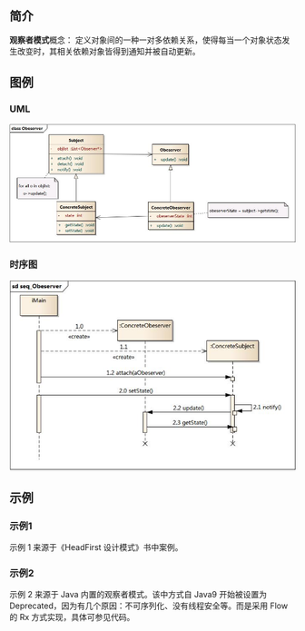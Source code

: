 ## 简介 ##

**观察者模式**概念：
定义对象间的一种一对多依赖关系，使得每当一个对象状态发生改变时，其相关依赖对象皆得到通知并被自动更新。

## 图例 ##

### UML ###

![ObserverUML](./ObserverUML.jpg "Observer UML")

### 时序图 ###

![ObserverSequenceDiagram](./ObserverSeq.jpg "Observer Sequence Diagram")

## 示例 ##

### 示例1 ###

示例 1 来源于《HeadFirst 设计模式》书中案例。

### 示例2 ###

示例 2 来源于 Java 内置的观察者模式。该中方式自 Java9 开始被设置为 Deprecated，因为有几个原因：不可序列化、没有线程安全等。而是采用 Flow 的 Rx 方式实现，具体可参见代码。